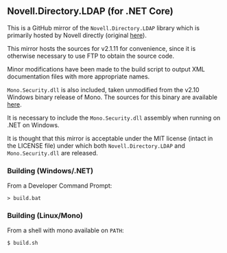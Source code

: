 ## Novell.Directory.LDAP (for .NET Core)

This is a GitHub mirror of the `Novell.Directory.LDAP` library which is primarily hosted by Novell directly (original [here](http://www.novell.com/developer/ndk/ldap_libraries_for_c_sharp.html)).

This mirror hosts the sources for v2.1.11 for convenience, since it is otherwise necessary to use FTP to obtain the source code.

Minor modifications have been made to the build script to output XML documentation files with more appropriate names.

`Mono.Security.dll` is also included, taken unmodified from the v2.10 Windows binary release of Mono. The sources for this binary are available [here](https://github.com/mono/mono/tree/mono-2-10).

It is necessary to include the `Mono.Security.dll` assembly when running on .NET on Windows.

It is thought that this mirror is acceptable under the MIT license (intact in the LICENSE file) under which both `Novell.Directory.LDAP` and `Mono.Security.dll` are released.

### Building (Windows/.NET)

From a Developer Command Prompt:

```
> build.bat
```

### Building (Linux/Mono)

From a shell with mono available on `PATH`:

```
$ build.sh
```
